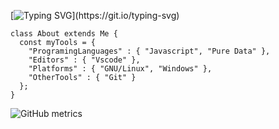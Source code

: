[![Typing SVG](https://readme-typing-svg.demolab.com?font=Rubik+80s+Fade&size=30&pause=1000&color=16ACFF&width=435&lines=Hello+!;I'm+Bedirhan+Ugur.;I'm+a+Creative+Coder.)](https://git.io/typing-svg)
 
```
class About extends Me { 
  const myTools = {  
    "ProgramingLanguages" : { "Javascript", "Pure Data" },
    "Editors" : { "Vscode" },
    "Platforms" : { "GNU/Linux", "Windows" },
    "OtherTools" : { "Git" }
  };
}
``` 

![GitHub metrics](https://metrics.lecoq.io/bedirxanugur)  


 
 

 
